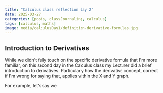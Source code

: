 ```yaml
---
title: "Calculus class reflection day 2"
date: 2025-03-27
categories: [posts, classJournaling, calculus]
tags: [calculus, maths]
image: media/calculusDay1/definition-derivative-formulas.jpg
---
```


## Introduction to Derivatives

While we didn't fully touch on the specific derivative formula that I'm more familiar, on this second day in the Calculus class my Lecturer did a brief introduction to derivatives. Particularly how the derivative concept, correct if I'm wrong for saying that, applies within the X and Y graph.

For example, let's say we